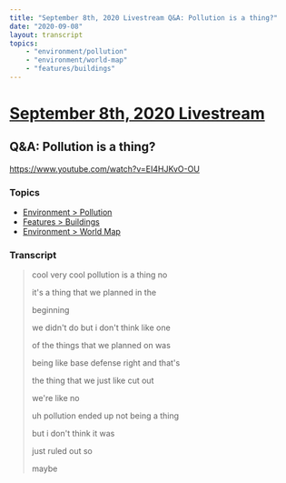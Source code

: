 ```yaml
---
title: "September 8th, 2020 Livestream Q&A: Pollution is a thing?"
date: "2020-09-08"
layout: transcript
topics:
    - "environment/pollution"
    - "environment/world-map"
    - "features/buildings"
---
```

# [September 8th, 2020 Livestream](../2020-09-08.md)
## Q&A: Pollution is a thing?
https://www.youtube.com/watch?v=EI4HJKvO-OU

### Topics
* [Environment > Pollution](../topics/environment/pollution.md)
* [Features > Buildings](../topics/features/buildings.md)
* [Environment > World Map](../topics/environment/world-map.md)

### Transcript

> cool very cool pollution is a thing no
> 
> it's a thing that we planned in the
> 
> beginning
> 
> we didn't do but i don't think like one
> 
> of the things that we planned on was
> 
> being like base defense right and that's
> 
> the thing that we just like cut out
> 
> we're like no
> 
> uh pollution ended up not being a thing
> 
> but i don't think it was
> 
> just ruled out so
> 
> maybe
> 
